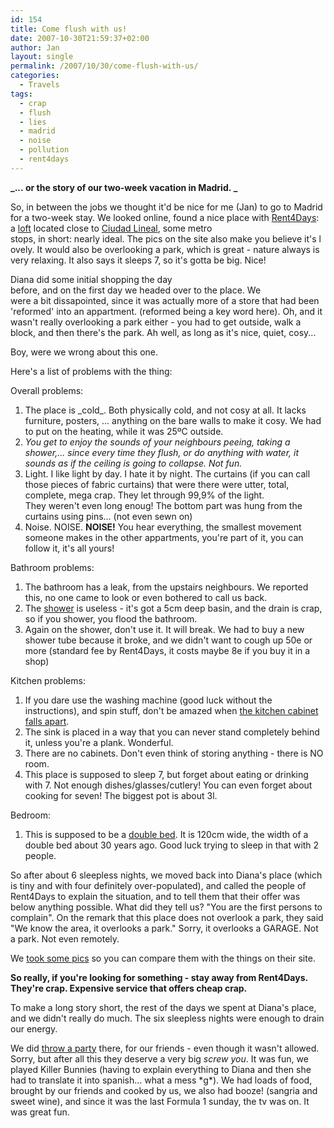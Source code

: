 ```yaml
---
id: 154
title: Come flush with us!
date: 2007-10-30T21:59:37+02:00
author: Jan
layout: single
permalink: /2007/10/30/come-flush-with-us/
categories:
  - Travels
tags:
  - crap
  - flush
  - lies
  - madrid
  - noise
  - pollution
  - rent4days
---
```

**_... or the story of our two-week vacation in Madrid. _**

So, in between the jobs we thought it'd be nice for me (Jan) to go to Madrid for a two-week stay. We looked online, found a nice place with [Rent4Days](http://www.rent4days.com/): a [loft](http://www.rent4days.com/ficha.asp?ciudad=Madrid&idioma=English&mkt=sinmkt&origen=AllApartments&piso=Loft+Ciudad+Lineal+2) located close to [Ciudad Lineal](http://maps.google.es/maps?f=q&hl=es&q=Ciudad+Lineal,+Espa%C3%B1a&sll=40.396764,-3.713379&sspn=12.424862,28.278809&ie=UTF8&oi=georefine&ct=clnk&cd=1&geocode=0,40.437845,-3.638140), some metro stops, in short: nearly ideal. The pics on the site also make you believe it's lovely. It would also be overlooking a park, which is great - nature always is very relaxing. It also says it sleeps 7, so it's gotta be big. Nice!

Diana did some initial shopping the day before, and on the first day we headed over to the place. We were a bit dissapointed, since it was actually more of a store that had been 'reformed' into an appartment. (reformed being a key word here). Oh, and it wasn't really overlooking a park either - you had to get outside, walk a block, and then there's the park. Ah well, as long as it's nice, quiet, cosy...

Boy, were we wrong about this one.

Here's a list of problems with the thing:

Overall problems:

  1. The place is \_cold\_. Both physically cold, and not cosy at all. It lacks furniture, posters, ... anything on the bare walls to make it cosy. We had to put on the heating, while it was 25ºC outside.
  2. _You get to enjoy the sounds of your neighbours peeing, taking a shower,... since every time they flush, or do anything with water, it sounds as if the ceiling is going to collapse. Not fun._
  3. Light. I like light by day. I hate it by night. The curtains (if you can call those pieces of fabric curtains) that were there were utter, total, complete, mega crap. They let through 99,9% of the light.  
    They weren't even long enoug! The bottom part was hung from the curtains using pins... (not even sewn on)
  4. Noise. NOISE. **NOISE!** You hear everything, the smallest movement someone makes in the other appartments, you're part of it, you can follow it, it's all yours!

Bathroom problems:

  1. The bathroom has a leak, from the upstairs neighbours. We reported this, no one came to look or even bothered to call us back.
  2. The [shower](/assets/images/2007/10/pa211879.jpg) is useless - it's got a 5cm deep basin, and the drain is crap, so if you shower, you flood the bathroom.
  3. Again on the shower, don't use it. It will break. We had to buy a new shower tube because it broke, and we didn't want to cough up 50e or more (standard fee by Rent4Days, it costs maybe 8e if you buy it in a shop)

Kitchen problems:

  1. If you dare use the washing machine (good luck without the instructions), and spin stuff, don't be amazed when [the kitchen cabinet falls apart](/assets/images/2007/10/pa211877.jpg).
  2. The sink is placed in a way that you can never stand completely behind it, unless you're a plank. Wonderful.
  3. There are no cabinets. Don't even think of storing anything - there is NO room.
  4. This place is supposed to sleep 7, but forget about eating or drinking with 7. Not enough dishes/glasses/cutlery! You can even forget about cooking for seven! The biggest pot is about 3l.

Bedroom:

  1. This is supposed to be a [double bed](/assets/images/2007/10/pa211878.jpg). It is 120cm wide, the width of a double bed about 30 years ago. Good luck trying to sleep in that with 2 people.

So after about 6 sleepless nights, we moved back into Diana's place (which is tiny and with four definitely over-populated), and called the people of Rent4Days to explain the situation, and to tell them that their offer was below anything possible. What did they tell us? "You are the first persons to complain". On the remark that this place does not overlook a park, they said "We know the area, it overlooks a park." Sorry, it overlooks a GARAGE. Not a park. Not even remotely.

We [took some pics](https://sadevil.org/piwigo/index.php/category/29-madrid_october_2007) so you can compare them with the things on their site.

**So really, if you're looking for something - stay away from Rent4Days. They're crap. Expensive service that offers cheap crap.**

To make a long story short, the rest of the days we spent at Diana's place, and we didn't really do much. The six sleepless nights were enough to drain our energy.

We did [throw a party](/assets/images/2007/10/pa211886-me.jpg) there, for our friends - even though it wasn't allowed. Sorry, but after all this they deserve a very big _screw you_. It was fun, we played Killer Bunnies (having to explain everything to Diana and then she had to translate it into spanish... what a mess \*g\*). We had loads of food, brought by our friends and cooked by us, we also had booze! (sangria and sweet wine), and since it was the last Formula 1 sunday, the tv was on. It was great fun.
